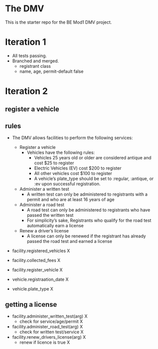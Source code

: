 # The DMV

This is the starter repo for the BE Mod1 DMV project.

# Iteration 1 

- All tests passing.
- Branched and merged.
    - registrant class 
    - name, age, permit-default false

# Iteration 2

## register a vehicle
## rules
- The DMV allows facilities to perform the following services:
    - Register a vehicle
        - Vehicles have the following rules:
            - Vehicles 25 years old or older are considered antique and cost $25 to register
            - Electric Vehicles (EV) cost $200 to register
            - All other vehicles cost $100 to register
            - A vehicle’s plate_type should be set to :regular, :antique, or :ev upon successful registration.
    - Administer a written test
        - A written test can only be administered to registrants with a permit and who are at least 16 years of age
    - Administer a road test
        - A road test can only be administered to registrants who have passed the written test
        - For simplicity’s sake, Registrants who qualify for the road test automatically earn a license
    - Renew a driver’s license
        - A license can only be renewed if the registrant has already passed the road test and earned a license

- facility.registered_vehicles  X
- facility.collected_fees       X
- facility.register_vehicle     X
- vehicle.registraation_date    X
- vehicle.plate_type            X

## getting a license

- facility.administer_written_test(arg) X
    - check for service/age/permit      X
- facility.administer_road_test(arg)    X
    - check for written test/service    X
- facility.renew_drivers_license(arg)   X
    - renew if licence is true          X

